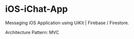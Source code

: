 # iOS-iChat-App
Messaging iOS Application using UiKit | Firebase / Firestore.

Architecture Pattern: MVC



